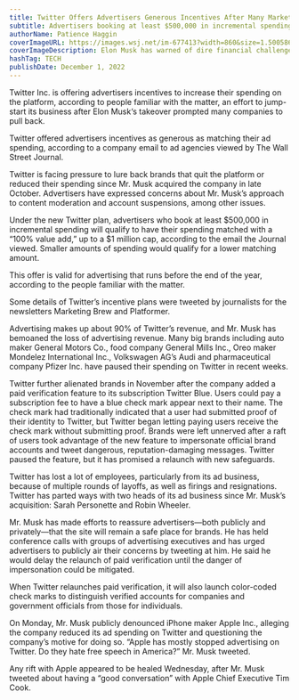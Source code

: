 ```yaml
---
title: Twitter Offers Advertisers Generous Incentives After Many Marketers Left Platform
subtitle: Advertisers booking at least $500,000 in incremental spending would be matched, up to a $1 million cap
authorName: Patience Haggin
coverImageURL: https://images.wsj.net/im-677413?width=860&size=1.5005861664712778&pixel_ratio=2
coverImageDescription: Elon Musk has warned of dire financial challenges facing Twitter, the social-media company he took over for $44 billion in October. WSJ’s Mark Maurer explains how the company is trying to fix its finances and avoid a potential bankruptcy.
hashTag: TECH
publishDate: December 1, 2022
---
```


Twitter Inc. is offering advertisers incentives to increase their spending on the platform, according to people familiar with the matter, an effort to jump-start its business after Elon Musk‘s takeover prompted many companies to pull back.

Twitter offered advertisers incentives as generous as matching their ad spending, according to a company email to ad agencies viewed by The Wall Street Journal.

Twitter is facing pressure to lure back brands that quit the platform or reduced their spending since Mr. Musk acquired the company in late October. Advertisers have expressed concerns about Mr. Musk’s approach to content moderation and account suspensions, among other issues.

Under the new Twitter plan, advertisers who book at least $500,000 in incremental spending will qualify to have their spending matched with a “100% value add,” up to a $1 million cap, according to the email the Journal viewed. Smaller amounts of spending would qualify for a lower matching amount.

This offer is valid for advertising that runs before the end of the year, according to the people familiar with the matter.

Some details of Twitter’s incentive plans were tweeted by journalists for the newsletters Marketing Brew and Platformer.

Advertising makes up about 90% of Twitter’s revenue, and Mr. Musk has bemoaned the loss of advertising revenue. Many big brands including auto maker General Motors Co., food company General Mills Inc., Oreo maker Mondelez International Inc., Volkswagen AG’s Audi and pharmaceutical company Pfizer Inc. have paused their spending on Twitter in recent weeks.

Twitter further alienated brands in November after the company added a paid verification feature to its subscription Twitter Blue. Users could pay a subscription fee to have a blue check mark appear next to their name. The check mark had traditionally indicated that a user had submitted proof of their identity to Twitter, but Twitter began letting paying users receive the check mark without submitting proof. Brands were left unnerved after a raft of users took advantage of the new feature to impersonate official brand accounts and tweet dangerous, reputation-damaging messages. Twitter paused the feature, but it has promised a relaunch with new safeguards.

Twitter has lost a lot of employees, particularly from its ad business, because of multiple rounds of layoffs, as well as firings and resignations. Twitter has parted ways with two heads of its ad business since Mr. Musk’s acquisition: Sarah Personette and Robin Wheeler.

Mr. Musk has made efforts to reassure advertisers—both publicly and privately—that the site will remain a safe place for brands. He has held conference calls with groups of advertising executives and has urged advertisers to publicly air their concerns by tweeting at him. He said he would delay the relaunch of paid verification until the danger of impersonation could be mitigated.

When Twitter relaunches paid verification, it will also launch color-coded check marks to distinguish verified accounts for companies and government officials from those for individuals.

On Monday, Mr. Musk publicly denounced iPhone maker Apple Inc., alleging the company reduced its ad spending on Twitter and questioning the company’s motive for doing so. “Apple has mostly stopped advertising on Twitter. Do they hate free speech in America?” Mr. Musk tweeted.

Any rift with Apple appeared to be healed Wednesday, after Mr. Musk tweeted about having a “good conversation” with Apple Chief Executive Tim Cook.

